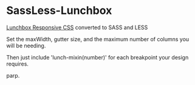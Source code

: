 SassLess-Lunchbox
=================

[Lunchbox Responsive CSS](https://github.com/samburgers/Lunchbox-CSS) converted to SASS and LESS

Set the maxWidth, gutter size, and the maximum number of columns you will be needing.

Then just include 'lunch-mixin(number)' for each breakpoint your design requires.

parp.